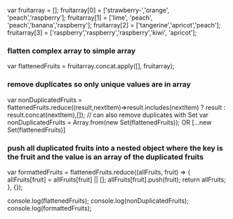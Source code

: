 var fruitarray = [];
fruitarray[0] = ['strawberry-','orange', 'peach','raspberry'];
fruitarray[1] = ['lime', 'peach', 'peach','banana','raspberry'];
fruitarray[2] = ['tangerine','apricot','peach'];
fruitarray[3] = ['raspberry','raspberry','raspberry','kiwi', 'apricot'];

### flatten complex array to simple array
var flattenedFruits = fruitarray.concat.apply([], fruitarray);

### remove duplicates so only unique values are in array
var nonDuplicatedFruits = flattenedFruits.reduce((result,nextItem)=>result.includes(nextItem) ? result : result.concat(nextItem),[]);
// can also remove duplicates with Set
var nonDuplicatedFruits = Array.from(new Set(flattenedFruits));   OR    [...new Set(flattenedFruits)]

### push all duplicated fruits into a nested object where the key is the fruit and the value is an array of the duplicated fruits
var formattedFruits = flattenedFruits.reduce((allFruits, fruit) => {
  allFruits[fruit] = allFruits[fruit] || [];
  allFruits[fruit].push(fruit);
  return allFruits;
}, {});

console.log(flattenedFruits);
console.log(nonDuplicatedFruits);
console.log(formattedFruits);
